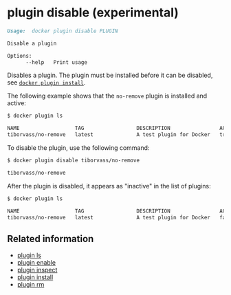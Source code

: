 <!--[metadata]>
+++
title = "plugin disable"
description = "the plugin disable command description and usage"
keywords = ["plugin, disable"]
advisory = "experimental"
[menu.main]
parent = "smn_cli"
+++
<![end-metadata]-->

# plugin disable (experimental)

```markdown
Usage:  docker plugin disable PLUGIN

Disable a plugin

Options:
      --help   Print usage
```

Disables a plugin. The plugin must be installed before it can be disabled,
see [`docker plugin install`](plugin_install.md).


The following example shows that the `no-remove` plugin is installed
and active:

```bash
$ docker plugin ls

NAME                  TAG                 DESCRIPTION                ACTIVE
tiborvass/no-remove   latest              A test plugin for Docker   true
```

To disable the plugin, use the following command:

```bash
$ docker plugin disable tiborvass/no-remove

tiborvass/no-remove
```

After the plugin is disabled, it appears as "inactive" in the list of plugins:

```bash
$ docker plugin ls

NAME                  TAG                 DESCRIPTION                ACTIVE
tiborvass/no-remove   latest              A test plugin for Docker   false
```

## Related information

* [plugin ls](plugin_ls.md)
* [plugin enable](plugin_enable.md)
* [plugin inspect](plugin_inspect.md)
* [plugin install](plugin_install.md)
* [plugin rm](plugin_rm.md)
